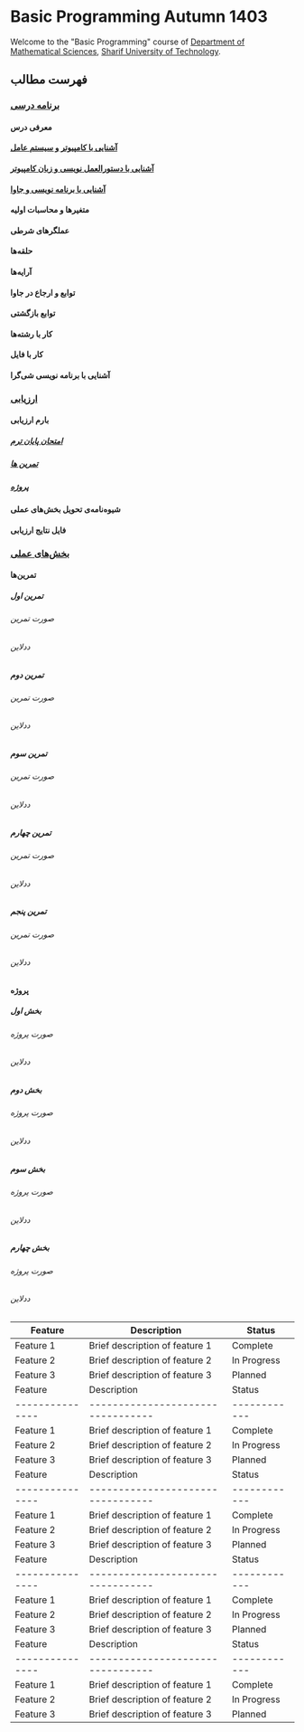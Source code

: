 # Basic Programming Autumn 1403
Welcome to the "Basic Programming" course of [Department of Mathematical Sciences](http://math.sharif.edu), [Sharif University of Technology](https://sharif.edu).



## فهرست مطالب	
### [برنامه درسی](#برنامه-درسی)
#### معرفی درس	
#### [آشنایی با کامپیوتر و سیستم عامل](#آشنایی-با-کامپیوتر-و-سیستم-عامل)	
#### [آشنایی با دستورالعمل نویسی و زبان کامپیوتر](#آشنایی-با-دستورالعمل-نویسی-و-زبان-کامپیوتر)
#### [آشنایی با برنامه نویسی و جاوا](#آشنایی-با-برنامه-نویسی-و-جاوا)
#### متغیرها و محاسبات اولیه	
#### عملگرهای شرطی	
#### حلقه‌ها	
#### آرایه‌ها	
#### توابع و ارجاع در جاوا	
#### توابع بازگشتی	
#### کار با رشته‌ها	
#### کار با فایل	
#### آشنایی با برنامه نویسی شی‌گرا	
### [ارزیابی](#ارزیابی)	
#### بارم ارزیابی	
##### [امتحان پایان ترم](#امتحان-پایان-ترم)	
##### [تمرین ها](#تمرین-ها)	
##### [پروژه](#پروژه)	
#### شیوه‌نامه‌ی تحویل بخش‌های عملی	
#### فایل نتایج ارزیابی
### [بخش‌های عملی](#بخش‌های-عملی)	
#### تمرین‌ها	
##### تمرین اول	
###### صورت تمرین	
###### ددلاین	
##### تمرین دوم	
###### صورت تمرین	
###### ددلاین	
##### تمرین سوم	
###### صورت تمرین	
###### ددلاین	
##### تمرین چهارم	
###### صورت تمرین	
###### ددلاین	
##### تمرین پنجم	
###### صورت تمرین	
###### ددلاین
#### پروژه	
##### بخش اول	
###### صورت پروژه	
###### ددلاین	
##### بخش دوم	
###### صورت پروژه	
###### ددلاین		
##### بخش سوم	
###### صورت پروژه	
###### ددلاین		
##### بخش چهارم	
###### صورت پروژه	
###### ددلاین	








| Feature       | Description                     | Status     |
|---------------|---------------------------------|------------|
| Feature 1     | Brief description of feature 1  | Complete   |
| Feature 2     | Brief description of feature 2  | In Progress|
| Feature 3     | Brief description of feature 3  | Planned    |
| Feature       | Description                     | Status     |
|---------------|---------------------------------|------------|
| Feature 1     | Brief description of feature 1  | Complete   |
| Feature 2     | Brief description of feature 2  | In Progress|
| Feature 3     | Brief description of feature 3  | Planned    |
| Feature       | Description                     | Status     |
|---------------|---------------------------------|------------|
| Feature 1     | Brief description of feature 1  | Complete   |
| Feature 2     | Brief description of feature 2  | In Progress|
| Feature 3     | Brief description of feature 3  | Planned    |
| Feature       | Description                     | Status     |
|---------------|---------------------------------|------------|
| Feature 1     | Brief description of feature 1  | Complete   |
| Feature 2     | Brief description of feature 2  | In Progress|
| Feature 3     | Brief description of feature 3  | Planned    |
| Feature       | Description                     | Status     |
|---------------|---------------------------------|------------|
| Feature 1     | Brief description of feature 1  | Complete   |
| Feature 2     | Brief description of feature 2  | In Progress|
| Feature 3     | Brief description of feature 3  | Planned    |

